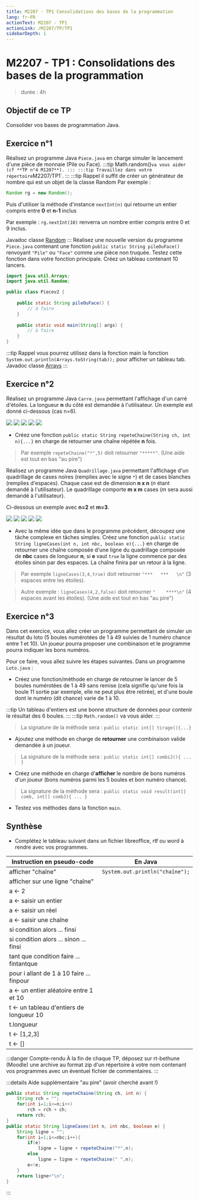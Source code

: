 ```yaml
---
title: M2207 - TP1 Consolidations des bases de la programmation
lang: fr-FR
actionText: M2207 - TP1 
actionLink: /M2207/TP/TP1
sidebarDepth: 1	
---
```

# M2207 - TP1 : Consolidations des bases  de la programmation
> durée : 4h

## Objectif de ce TP
Consolider vos bases de programmation Java.

## Exercice n°1

Réalisez un programme Java `Piece.java` en charge simuler le lancement d'une pièce de monnaie (Pile ou Face).
:::tip
Math.random()` va vous aider (cf **TP n°4 M1207**).
:::
:::tip
Travaillez dans votre répertoire `M2207/TP1`.
:::
:::tip Rappel 
il suffit de créer un générateur de nombre qui est un objet de la classe Random
Par exemple : 
```java 
Random rg = new Random();
```
Puis d'utiliser la méthode d'instance `nextInt(n)` qui retourne un entier compris entre **0** et **n-1** inclus

Par exemple : `rg.nextInt(10)` renverra un nombre entier compris entre 0 et 9 inclus.

Javadoc classe [Random](https://docs.oracle.com/javase/8/docs/api/java/util/Random.html)
:::
Réalisez une nouvelle version du programme `Piece.java` contenant une fonction `public static String pileOuFace()` renvoyant `"Pile"` ou `"Face"` comme une pièce non truquée. 
Testez cette fonction dans votre fonction principale. Créez un tableau contenant 10 lancers.

```java
import java.util.Arrays;
import java.util.Random;

public class Piecev2 {
  
	public static String pileOuFace() {
   		// à faire
	}
   	
   	public static void main(String[] args) {
		// à faire
	}
}
```
:::tip Rappel 
vous pourrez utilisez dans la fonction main la fonction `System.out.println(Arrays.toString(tab));` pour afficher un tableau tab.
Javadoc classe [Arrays](https://docs.oracle.com/javase/8/docs/api/java/util/Arrays.html)
:::


## Exercice n°2

Réalisez un programme Java `Carre.java` permettant l'affichage d'un carré d'étoiles. La longueur **n** du côté est demandée à l'utilisateur. Un exemple est donné ci-dessous (cas n=6).

![](./img/white_space.svg) ![](./img/white_space.svg)  ![](./img/carreb.png) ![](./img/white_space.svg)  ![](./img/white_space.svg) 

- Créez une fonction `public static String repeteChaine(String ch, int n){...}` en charge de retourner une chaîne répétée **n** fois.

> Par exemple `repeteChaine("*",5)` doit retourner `"*****"`. (Une aide est tout en bas "au pire")

Réalisez un programme Java `Quadrillage.java` permettant l'affichage d'un quadrillage de cases noires (remplies avec le signe `*`) et de cases blanches (remplies d'espaces). Chaque case est de dimension **n x n** (*n* étant demandé à l'utilisateur). Le quadrillage comporte **m x m** cases (*m* sera aussi demandé à l'utilisateur). 

Ci-dessous un exemple avec **n=2** et **m=3**.

![](./img/white_space.svg) ![](./img/white_space.svg)  ![](./img/quadrillage.png) ![](./img/white_space.svg)  ![](./img/white_space.svg) 


- Avec la même idée que dans le programme précédent, découpez une tâche complexe en tâches simples. Créez une fonction `public static String ligneCases(int n, int nbc, boolean e){...}` en charge de retourner une chaîne composée d'une ligne du quadrillage composée de **nbc** cases de longueur **n**, si **e** vaut `true` la ligne commence par des étoiles sinon par des espaces. La chaîne finira par un retour à la ligne.

> Par exemple `ligneCases(3,4,true)` doit retourner `"***   ***   \n"` (3 espaces entre les étoiles).

> Autre exemple : `ligneCases(4,2,false)` doit retourner `"    ****\n"` (4 espaces avant les étoiles). (Une aide est tout en bas "au pire")

## Exercice n°3

Dans cet exercice, vous allez créer un programme permettant de simuler un résultat du loto (5 boules numérotées de 1 à 49 suivies de 1 numéro chance entre 1 et 10). Un joueur pourra proposer une combinaison et le programme pourra indiquer les bons numéros.

Pour ce faire, vous allez suivre les étapes suivantes. Dans un programme `Loto.java` :

- Créez une fonction/méthode en charge de retourner le lancer de 5 boules numérotées de 1 à 49 sans remise (cela signifie qu'une fois la boule 11 sortie par exemple, elle ne peut plus être retirée), et d'une boule dont le numéro (dit chance) varie de 1 à 10.

:::tip 
Un tableau d'entiers est une bonne structure de données pour contenir le résultat des 6 boules.
:::
:::tip
`Math.random()` va vous aider.
:::

> La signature de la méthode sera : `public static int[] tirage(){...}`

- Ajoutez une méthode en charge de **retourner** une combinaison valide demandée à un joueur.

> La signature de la méthode sera : `public static int[] combiJ(){ ... }` 

- Créez une méthode en charge d'**afficher** le nombre de bons numéros d'un joueur (bons numéros parmi les 5 boules et bon numéro chance).

> La signature de la méthode sera : `public static void result(int[] comb, int[] combJ){ ... }`

- Testez vos méthodes dans la fonction `main`.

## Synthèse

- Complétez le tableau suivant dans un fichier libreoffice, rtf ou word à rendre avec vos programmes.

| Instruction en pseudo\-code                    | En Java                           |
|------------------------------------------------|-----------------------------------|
| afficher "chaîne"                              | `System.out.println("chaîne");`   |
| afficher sur une ligne "chaîne"                |                                   |
|  a ← 2                                         |                                   |
|  a ← saisir un entier                          |                                   |
|  a ← saisir un réel                            |                                   |
|  a ← saisir une chaîne                         |                                   |
|  si condition alors \.\.\. finsi               |                                   |
|  si condition alors \.\.\. sinon \.\.\. finsi  |                                   |
|  tant que condition faire \.\.\. fintantque    |                                   |
|  pour i allant de 1 à 10 faire \.\.\. finpour  |                                   |
|  a ← un entier aléatoire entre 1 et 10         |                                   |
|  t ← un tableau d'entiers de longueur 10       |                                   |
|  t\.longueur                                   |                                   |
|  t ← \[1,2,3\]                                 |                                   |
|  t ← \[\]                                      |                                   |



:::danger Compte-rendu
À la fin de chaque TP, déposez sur rt-bethune (Moodle) une archive au format zip d'un répertoire à votre nom contenant vos programmes avec un éventuel fichier de commentaires.
:::

:::details  Aide supplémentaire "au pire" (avoir cherché avant !)
```java 
public static String repeteChaine(String ch, int n) {
	String rch = "";
	for(int i=1;i<=n;i++)
		rch = rch + ch;
	return rch;
}
public static String ligneCases(int n, int nbc, boolean e) {
	String ligne = "";
	for(int i=1;i<=nbc;i++){
		if(e)
			ligne = ligne + repeteChaine("*",n);
		else
			ligne = ligne + repeteChaine(" ",n);
		e=!e;
	}
	return ligne+"\n";
}
```
:::